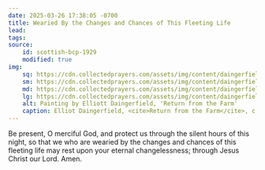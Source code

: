 ```yaml
---
date: 2025-03-26 17:38:05 -0700
title: Wearied By the Changes and Chances of This Fleeting Life
lead: 
tags:
source:
    id: scottish-bcp-1929
    modified: true
img:
    sq: https://cdn.collectedprayers.com/assets/img/content/daingerfield-return-from-farm-sq.webp
    sm: https://cdn.collectedprayers.com/assets/img/content/daingerfield-return-from-farm-sm.webp
    md: https://cdn.collectedprayers.com/assets/img/content/daingerfield-return-from-farm-md.webp
    lg: https://cdn.collectedprayers.com/assets/img/content/daingerfield-return-from-farm-lg.webp
    alt: Painting by Elliott Daingerfield, 'Return from the Farm'
    caption: Elliot Daingerfield, <cite>Return from the Farm</cite>, c. 1915–1920
---
```

Be present, O merciful God, and protect us through the silent hours of this night, so that we who are wearied by the changes and chances of this fleeting life may rest upon your eternal changelessness; through Jesus Christ our Lord. Amen.
